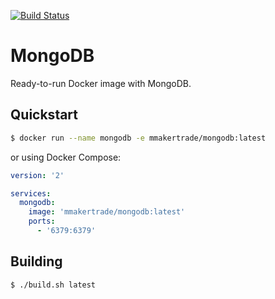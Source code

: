 [![Build Status](https://travis-ci.org/MMakerTrade/docker-mongodb.svg?branch=master)](https://travis-ci.org/MMakerTrade/docker-mongodb)

# MongoDB

Ready-to-run Docker image with MongoDB.

## Quickstart

```bash
$ docker run --name mongodb -e mmakertrade/mongodb:latest
```

or using Docker Compose:

```yaml
version: '2'

services:
  mongodb:
    image: 'mmakertrade/mongodb:latest'
    ports:
      - '6379:6379'
```

## Building

```bash
$ ./build.sh latest
```